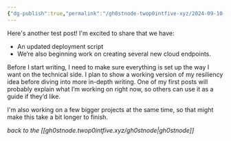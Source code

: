 ```yaml
---
{"dg-publish":true,"permalink":"/gh0stnode-twop0intfive-xyz/2024-09-10-yet-another-test-post/","title":"in theaters now! Coming this summer: ","created":"2024-10-13T16:30:20.660-04:00","updated":"2024-10-13T16:38:28.707-04:00"}
---
```



Here's another test post! I'm excited to share that we have:
- An updated deployment script 
- We’re also beginning work on creating several new cloud endpoints.


Before I start writing, I need to make sure everything is set up the way I want on the technical side. I plan to show a working version of my resiliency idea before diving into more in-depth writing. One of my first posts will probably explain what I’m working on right now, so others can use it as a guide if they’d like.

I'm also working on a few bigger projects at the same time, so that might make this take a bit longer to finish.



*back to the [[gh0stnode.twop0intfive.xyz/gh0stnode\|gh0stnode]]*